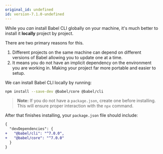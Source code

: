 ```yaml
---
original_id: undefined
id: version-7.1.0-undefined
---
```

While you _can_ install Babel CLI globally on your machine, it's much better
to install it **locally** project by project.

There are two primary reasons for this.

1. Different projects on the same machine can depend on different versions of
     Babel allowing you to update one at a time.
2. It means you do not have an implicit dependency on the environment you are
     working in. Making your project far more portable and easier to setup.

We can install Babel CLI locally by running:

```sh
npm install --save-dev @babel/core @babel/cli
```

<blockquote class="babel-callout babel-callout-info">
  <p>
    <strong>Note:</strong> If you do not have a <code>package.json</code>,
    create one before installing. This will ensure proper interaction with the
    <code>npx</code> command.
  </p>
</blockquote>

After that finishes installing, your `package.json` file should include:

```diff
{
  "devDependencies": {
+   "@babel/cli": "^7.0.0",
+   "@babel/core": "^7.0.0"
  }
}
```
